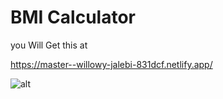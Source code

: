 # BMI Calculator

you Will Get this at

  https://master--willowy-jalebi-831dcf.netlify.app/

![alt](git_Img/Screenshot_32.png)